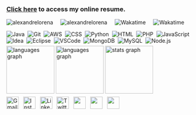 <!DOCTYPE html>
<html lang="pt-br">
<head>
    <meta charset="UTF-8">
    <meta name="viewport" content="width=device-width, initial-scale=1">
    <link rel="stylesheet" type="text/css" href="estilo.css">
</head>
<body>

### [Click here](https://alexandrelorena.github.io/index.html) to access my online resume.
<p>
  <a href="https://github.com/alexandrelorena?tab=repositories" style="text-decoration: none;">
    <img src="https://shields-io.translate.goog/badge/aws%20_%7C_%20css%203%20_%7C_%20git%20_%7C_%20html%205%20_%7C_%20java%20_%7C_%20python-developer-blue" alt="alexandrelorena"></a>
    &nbsp;&nbsp;&nbsp;
  <a href="https://github.com/alexandrelorena?tab=repositories" style="text-decoration: none;">
    <img src="https://img.shields.io/badge/alexandre-lorena-blue" alt="alexandrelorena"></a>
    &nbsp;&nbsp;&nbsp;
  <a href="https://wakatime.com/@53fb849d-9501-4f2c-90d1-a4aeaa90ef65" style="text-decoration: none;">
    <img src="https://wakatime.com/badge/user/53fb849d-9501-4f2c-90d1-a4aeaa90ef65.svg" alt="Wakatime"></a>
    &nbsp;&nbsp;&nbsp;
  <a href="https://wakatime.com/@53fb849d-9501-4f2c-90d1-a4aeaa90ef65" style="text-decoration: none;">
    <img src="https://shields-io.translate.goog/endpoint?url=https%3A%2F%2Fhits.dwyl.com%2Falexandrelorena%2Falexandrelorena.json&label=total%20views&color=blue" alt="Wakatime"></a>
</p>

<div>
  <a href="https://github.com/alexandrelorena/JavaEssencial" style="text-decoration: none;"><img src="https://skillicons.dev/icons?i=java" alt="Java"></a>&nbsp;
  <a href="https://github.com/alexandrelorena?tab=repositories" style="text-decoration: none;"><img src="https://skillicons.dev/icons?i=git" alt="Git"></a>&nbsp;
  <a href="https://github.com/alexandrelorena?tab=repositories" style="text-decoration: none;"><img src="https://skillicons.dev/icons?i=aws" alt="AWS"></a>&nbsp;
  <a href="https://github.com/alexandrelorena/alexandrelorena.github.io" style="text-decoration: none;"><img src="https://skillicons.dev/icons?i=css" alt="CSS"></a>&nbsp;
  <a href="https://github.com/alexandrelorena/Python" style="text-decoration: none;"><img src="https://skillicons.dev/icons?i=python" alt="Python"></a>&nbsp;
  <a href="https://github.com/alexandrelorena/alexandrelorena.github.io" style="text-decoration: none;"><img src="https://skillicons.dev/icons?i=html" alt="HTML"></a>&nbsp;
  <a href="https://github.com/alexandrelorena?tab=repositories" style="text-decoration: none;"><img src="https://skillicons.dev/icons?i=php" alt="PHP"></a>&nbsp;
  <a href="https://github.com/alexandrelorena?tab=repositories" style="text-decoration: none;"><img src="https://skillicons.dev/icons?i=javascript" alt="JavaScript"></a>&nbsp;&nbsp;&nbsp;
  <a href="https://github.com/alexandrelorena?tab=repositories" style="text-decoration: none;"><img src="https://skillicons.dev/icons?i=idea" alt="Idea"></a>&nbsp;
  <a href="https://github.com/alexandrelorena?tab=repositories" style="text-decoration: none;"><img src="https://skillicons.dev/icons?i=eclipse" alt="Eclipse"></a>&nbsp;
  <a href="https://github.com/alexandrelorena?tab=repositories" style="text-decoration: none;"><img src="https://skillicons.dev/icons?i=vscode" alt="VSCode"></a>&nbsp;
  <a href="https://github.com/alexandrelorena?tab=repositories" style="text-decoration: none;"><img src="https://skillicons.dev/icons?i=mongodb" alt="MongoDB"></a>&nbsp;
  <a href="https://github.com/alexandrelorena?tab=repositories" style="text-decoration: none;"><img src="https://skillicons.dev/icons?i=mysql" alt="MySQL"></a>&nbsp;
  <a href="https://github.com/alexandrelorena?tab=repositories" style="text-decoration: none;"><img src="https://skillicons.dev/icons?i=nodejs" alt="Node.js"></a>
</div>

<img src="https://i.imgur.com/h1q7oo1.jpg" width="785" height="5">

<div align="justify">
  <img src="https://github-readme-stats.vercel.app/api/wakatime?username=@alexandrelorena&v=2&theme=react" height="125" alt="languages graph"/>
  <img src="https://github-readme-stats.vercel.app/api/top-langs?username=alexandrelorena&locale=en&hide_title=false&layout=compact&card_width=320&langs_count=5&theme=react&hide_border=false&order=2" height="125" alt="languages graph" />
  <img src="https://github-readme-stats.vercel.app/api?username=alexandrelorena&hide_title=false&hide_rank=false&show_icons=true&include_all_commits=true&count_private=true&disable_animations=false&theme=react&locale=en&hide_border=false&order=1" height="125" alt="stats graph"/>
</div>

<img src="https://i.imgur.com/h1q7oo1.jpg" width="785" height="5">

<div>
  <a href="mailto:alexandre.lorena@gmail.com" style="text-decoration: none;">
    <img src="https://cdn.simpleicons.org/gmail" alt="Gmail" width="32" height="32"></a>&nbsp;&nbsp;
  <a href="https://www.instagram.com/alexandre_lorena/" style="text-decoration: none;">
    <img src="https://cdn.simpleicons.org/instagram" alt="Instagram" width="32" height="32"></a>&nbsp;&nbsp;
  <a href="https://www.linkedin.com/in/alexandreluizlorena/" style="text-decoration: none;">
    <img src="https://cdn.simpleicons.org/linkedin" alt="LinkedIn" width="32" height="32"></a>&nbsp;&nbsp;
  <a href="https://twitter.com/alefaith" style="text-decoration: none;">
    <img src="https://cdn.simpleicons.org/twitter" alt="Twitter" width="32" height="32"></a>&nbsp;&nbsp;
  <a href="https://www.youtube.com/@alefaith2008/featured" style="text-decoration: none;">
    <img src="https://cdn.simpleicons.org/youtube" width="32" height="32"></a>&nbsp;&nbsp;
  <a href="https://steamcommunity.com/id/alexandrelorena/" style="text-decoration: none;">
    <img src="https://cdn.simpleicons.org/steam/gray" width="32" height="32"></a>&nbsp;&nbsp;
  <a href="https://discord.com/channels/alelorena" style="text-decoration: none;">
    <img src="https://cdn.simpleicons.org/discord" width="32" height="32"></a>
</div>

</body>
</html>